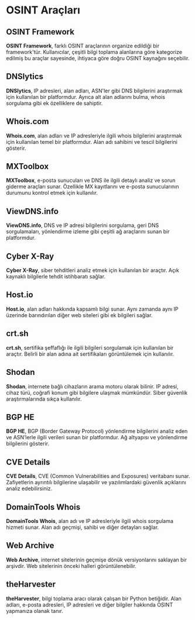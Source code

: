 # OSINT Araçları

## OSINT Framework
**OSINT Framework**, farklı OSINT araçlarının organize edildiği bir framework'tür. Kullanıcılar, çeşitli bilgi toplama alanlarına göre kategorize edilmiş bu araçlar sayesinde, ihtiyaca göre doğru OSINT kaynağını seçebilir.

## DNSlytics
**DNSlytics**, IP adresleri, alan adları, ASN'ler gibi DNS bilgilerini araştırmak için kullanılan bir platformdur. Ayrıca alt alan adlarını bulma, whois sorgulama gibi ek özelliklere de sahiptir.

## Whois.com
**Whois.com**, alan adları ve IP adresleriyle ilgili whois bilgilerini araştırmak için kullanılan temel bir platformdur. Alan adı sahibini ve tescil bilgilerini gösterir.

## MXToolbox
**MXToolbox**, e-posta sunucuları ve DNS ile ilgili detaylı analiz ve sorun giderme araçları sunar. Özellikle MX kayıtlarını ve e-posta sunucularının durumunu kontrol etmek için kullanılır.

## ViewDNS.info
**ViewDNS.info**, DNS ve IP adresi bilgilerini sorgulama, geri DNS sorgulamaları, yönlendirme izleme gibi çeşitli ağ araçlarını sunan bir platformdur.

## Cyber X-Ray
**Cyber X-Ray**, siber tehditleri analiz etmek için kullanılan bir araçtır. Açık kaynaklı bilgilerle tehdit istihbaratı sağlar.

## Host.io
**Host.io**, alan adları hakkında kapsamlı bilgi sunar. Aynı zamanda aynı IP üzerinde barındırılan diğer web siteleri gibi ek bilgileri sağlar.

## crt.sh
**crt.sh**, sertifika şeffaflığı ile ilgili bilgileri sorgulamak için kullanılan bir araçtır. Belirli bir alan adına ait sertifikaları görüntülemek için kullanılır.

## Shodan
**Shodan**, internete bağlı cihazların arama motoru olarak bilinir. IP adresi, cihaz türü, coğrafi konum gibi bilgilere ulaşmak mümkündür. Siber güvenlik araştırmalarında sıkça kullanılır.

## BGP HE
**BGP HE**, BGP (Border Gateway Protocol) yönlendirme bilgilerini analiz eden ve ASN’lerle ilgili verileri sunan bir platformdur. Ağ altyapısı ve yönlendirme bilgilerini gösterir.

## CVE Details
**CVE Details**, CVE (Common Vulnerabilities and Exposures) veritabanı sunar. Zafiyetlerin ayrıntılı bilgilerine ulaşabilir ve yazılımlardaki güvenlik açıklarını analiz edebilirsiniz.

## DomainTools Whois
**DomainTools Whois**, alan adı ve IP adresleriyle ilgili whois sorgulama hizmeti sunar. Alan adı geçmişi, sahibi ve diğer detayları sağlar.

## Web Archive
**Web Archive**, internet sitelerinin geçmişe dönük versiyonlarını saklayan bir arşivdir. Web sitelerinin önceki halleri görüntülenebilir.

## theHarvester
**theHarvester**, bilgi toplama aracı olarak çalışan bir Python betiğidir. Alan adları, e-posta adresleri, IP adresleri ve diğer bilgiler hakkında OSINT yapmanıza olanak tanır.
